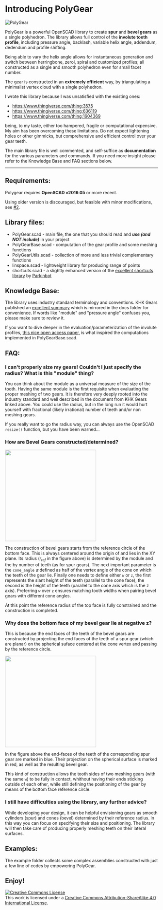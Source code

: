 # Introducing PolyGear

![](https://raw.githubusercontent.com/dpellegr/PolyGear/master/imgs/PolyGear.gif "PolyGear")

PolyGear is a powerful OpenSCAD library to create **spur** and **bevel gears** as a single polyhedron. The library allows full control of the **involute tooth profile**, including pressure angle, backlash, variable helix angle, addendum, dedendum and profile shifting.

Being able to vary the helix angle allows for instantaneous generation and switch between herringbone, zerol, spiral and customized profiles; all constructed as a single and smooth polyhedron even for small facet number.

The gear is constructed in an **extremely efficient** way, by triangulating a minimalist vertex cloud with a single polyhedron.

I wrote this library because I was unsatisfied with the existing ones:

* https://www.thingiverse.com/thing:3575
* https://www.thingiverse.com/thing:636119
* https://www.thingiverse.com/thing:1604369

being, to my taste, either too hampered, fragile or computational expensive. My aim has been overcoming these limitations. Do not expect lightening holes or other gimmicks, but comprehensive and efficient control over your gear teeth.

The main library file is well commented, and self-suffice as **documentation** for the various parameters and commands. If you need more insight please refer to the Knowledge Base and FAQ sections below.
________________

## Requirements:
Polygear requires **OpenSCAD v2019.05** or more recent.

Using older version is discouraged, but feasible with minor modifications, see [#2](https://github.com/dpellegr/PolyGear/issues/2).

## Library files:

 * PolyGear.scad - main file, the one that you should read and ***use (and NOT include)*** in your project
 * PolyGearBase.scad - computation of the gear profile and some meshing functions
 * PolyGearUtils.scad - collection of more and less trivial complementary functions
 * linspace.scad - lightweight library for producing range of points
 * shortcuts.scad - a slightly enhanced version of the [excellent shortcuts library](https://www.thingiverse.com/thing:644830) by [Parkinbot](https://www.thingiverse.com/Parkinbot/about)

## Knowledge Base:

The library uses industry standard terminology and conventions. KHK Gears published an [excellent summary](https://github.com/dpellegr/PolyGear/blob/master/docs/Basic%20Gear%20Terminology%20and%20Calculation%20-%20KHK%20Gears.pdf)
 which is mirrored in the docs folder for convenience. If words like "module" and "pressure angle" confuses you, please make sure to review it.

If you want to dive deeper in the evaluation/parameterization of the involute profiles, [this nice open access paper](https://github.com/dpellegr/PolyGear/blob/master/docs/Hartig%20Stein%20-%203D%20involute%20gear%20evaluation.pdf), is what inspired the computations implemented in PolyGearBase.scad.

## FAQ:

### I can't properly size my gears! Couldn't I just specify the radius? What is this "module" thing?

You can think about the module as a universal measure of the size of the tooth. Having the same module is the first requisite when evaluating the proper meshing of two gears. It is therefore very deeply rooted into the industry standard and well described in the document from KHK Gears linked above. You could use the radius, but in the long run it would hurt yourself with fractional (likely irrational) number of teeth and/or non meshing gears.

If you really want to go the radius way, you can always use the OpenSCAD `resize()` function, but you have been warned...

### How are Bevel Gears constructed/determined?

<img src="https://raw.githubusercontent.com/dpellegr/PolyGear/master/imgs/bevels.svg" height="300">

The construction of bevel gears starts from the reference circle of the bottom face. This is always centered around the origin of and lies in the XY plane. Its radius (*r<sub>ref</sub>* in the figure above) is determined by the module and the by number of teeth (as for spur gears).
The next important parameter is the `cone_angle` *⍺* defined as half of the vertex angle of the cone on which the teeth of the gear lie.
Finally one needs to define either `w` or `z`, the first represents the slant height of the teeth (parallel to the cone face), the second is the height of the teeth (parallel to the cone axis which is the z axis). Preferring `w` over `z` ensures matching tooth widths when pairing bevel gears with different cone angles.

At this point the reference radius of the top face is fully constrained and the construction is completed.

### Why does the bottom face of my bevel gear lie at negative z?

This is because the end faces of the teeth of the bevel gears are constructed by projecting the end faces of the teeth of a spur gear (which are planar) on the spherical suface centered at the cone vertex and passing by the reference circle.

<img src="https://raw.githubusercontent.com/dpellegr/PolyGear/master/imgs/bevels_sphere.svg" height="300">

In the figure above the end-faces of the teeth of the corresponding spur gear are marked in blue. Their projection on the spherical surface is marked in red, as well as the resulting bevel gear.

This kind of construction allows the tooth sides of two meshing gears (with the same `w`) to be fully in contact, whithout having their ends sticking outside of each other, while still defining the positioning of the gear by means of the bottom face reference circle.

### I still have difficulties using the library, any further advice?

While developing your design, it can be helpful envisioning gears as smooth cylinders (spur) and cones (bevel) determined by their reference radius. In this way you can focus on specifying their size and positioning. The library will then take care of producing properly meshing teeth on their lateral surfaces.

## Examples:

The example folder collects some complex assemblies constructed with just a few line of codes by empowering PolyGear.

## Enjoy!

<a rel="license" href="http://creativecommons.org/licenses/by-sa/4.0/"><img alt="Creative Commons License" style="border-width:0" src="https://i.creativecommons.org/l/by-sa/4.0/88x31.png" /></a><br />This work is licensed under a <a rel="license" href="http://creativecommons.org/licenses/by-sa/4.0/">Creative Commons Attribution-ShareAlike 4.0 International License</a>.
